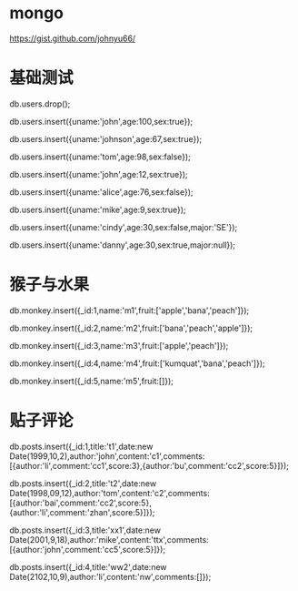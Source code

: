 # mongo
https://gist.github.com/johnyu66/

# 基础测试

db.users.drop();

db.users.insert({uname:'john',age:100,sex:true});

db.users.insert({uname:'johnson',age:67,sex:true});

db.users.insert({uname:'tom',age:98,sex:false});

db.users.insert({uname:'john',age:12,sex:true});

db.users.insert({uname:'alice',age:76,sex:false});

db.users.insert({uname:'mike',age:9,sex:true});

db.users.insert({uname:'cindy',age:30,sex:false,major:'SE'});

db.users.insert({uname:'danny',age:30,sex:true,major:null});

# 猴子与水果

db.monkey.insert({_id:1,name:'m1',fruit:['apple','bana','peach']});

db.monkey.insert({_id:2,name:'m2',fruit:['bana','peach','apple']});

db.monkey.insert({_id:3,name:'m3',fruit:['apple','peach']});

db.monkey.insert({_id:4,name:'m4',fruit:['kumquat','bana','peach']});

db.monkey.insert({_id:5,name:'m5',fruit:[]});

# 贴子评论

db.posts.insert({_id:1,title:'t1',date:new Date(1999,10,2),author:'john',content:'c1',comments:[{author:'li',comment:'cc1',score:3},{author:'bu',comment:'cc2',score:5}]});

db.posts.insert({_id:2,title:'t2',date:new Date(1998,09,12),author:'tom',content:'c2',comments:[{author:'bai',comment:'cc2',score:5},{author:'li',comment:'zhan',score:5}]});

db.posts.insert({_id:3,title:'xx1',date:new Date(2001,9,18),author:'mike',content:'ttx',comments:[{author:'john',comment:'cc5',score:5}]});

db.posts.insert({_id:4,title:'ww2',date:new Date(2102,10,9),author:'li',content:'nw',comments:[]});
